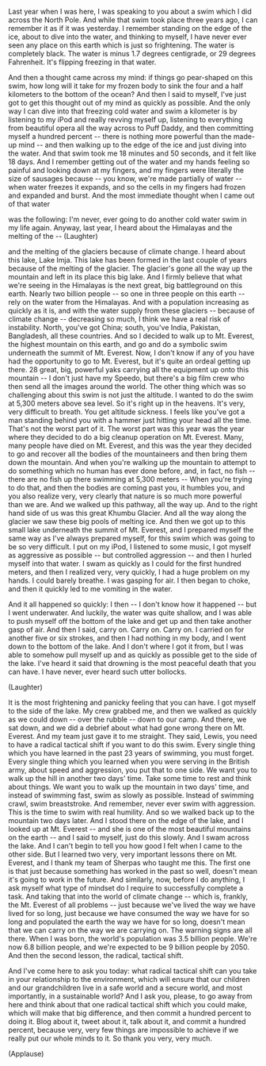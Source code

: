 
Last year when I was here, I was speaking to you about a swim
which I did across the North Pole.
And while that swim took place three years ago,
I can remember it as if it was yesterday.
I remember standing on the edge of the ice,
about to dive into the water,
and thinking to myself, I have never ever
seen any place on this earth
which is just so frightening.
The water is completely black.
The water is minus 1.7 degrees centigrade,
or 29 degrees Fahrenheit.
It&#39;s flipping freezing in that water.

And then a thought came across my mind:
if things go pear-shaped on this swim,
how long will it take for my frozen body
to sink the four and a half kilometers
to the bottom of the ocean?
And then I said to myself, I&#39;ve just got to get this thought
out of my mind as quickly as possible.
And the only way I can dive
into that freezing cold water
and swim a kilometer
is by listening to my iPod and really revving myself up,
listening to everything from beautiful opera
all the way across to Puff Daddy,
and then committing myself a hundred percent --
there is nothing more powerful than the made-up mind --
and then walking up to the edge of the ice
and just diving into the water.
And that swim took me
18 minutes and 50 seconds,
and it felt like 18 days.
And I remember getting out of the water
and my hands feeling so painful
and looking down at my fingers,
and my fingers were literally the size of sausages
because -- you know, we&#39;re made partially of water --
when water freezes it expands,
and so the cells in my fingers
had frozen and expanded
and burst.
And the most immediate thought when I came out of that water

was the following:
I&#39;m never, ever
going to do another cold water swim
in my life again.
Anyway, last year, I heard about the Himalayas
and the melting of the -- 
(Laughter)

and the melting of the glaciers
because of climate change.
I heard about this lake, Lake Imja.
This lake has been formed in the last couple of years
because of the melting of the glacier.
The glacier&#39;s gone all the way up the mountain
and left in its place this big lake.
And I firmly believe
that what we&#39;re seeing in the Himalayas
is the next great, big battleground
on this earth.
Nearly two billion people --
so one in three people on this earth --
rely on the water from the Himalayas.
And with a population increasing as quickly as it is,
and with the water supply from these glaciers --
because of climate change --
decreasing so much,
I think we have a real risk of instability.
North, you&#39;ve got China; south, you&#39;ve India, Pakistan, Bangladesh,
all these countries.
And so I decided
to walk up to Mt. Everest,
the highest mountain on this earth,
and go and do a symbolic swim
underneath the summit
of Mt. Everest.
Now, I don&#39;t know if any of you have had the opportunity to go to Mt. Everest,
but it&#39;s quite an ordeal getting up there.
28 great, big, powerful yaks
carrying all the equipment up onto this mountain --
I don&#39;t just have my Speedo,
but there&#39;s a big film crew who then
send all the images around the world.
The other thing which was so challenging about this swim
is not just the altitude.
I wanted to do the swim at 5,300 meters above sea level.
So it&#39;s right up in the heavens.
It&#39;s very, very difficult to breath. You get altitude sickness.
I feels like you&#39;ve got a man standing behind you with a hammer
just hitting your head all the time.
That&#39;s not the worst part of it.
The worst part was this year was the year where they decided
to do a big cleanup operation on Mt. Everest.
Many, many people have died on Mt. Everest,
and this was the year they decided to go
and recover all the bodies of the mountaineers
and then bring them down the mountain.
And when you&#39;re walking up the mountain
to attempt to do something
which no human has ever done before, and, in fact, no fish --
there are no fish up there swimming at 5,300 meters --
When you&#39;re trying to do that,
and then the bodies are coming past you,
it humbles you,
and you also realize very, very clearly
that nature is so much more powerful
than we are.
And we walked up this pathway,
all the way up.
And to the right hand side of us
was this great Khumbu Glacier.
And all the way along the glacier we saw
these big pools of melting ice.
And then we got up to this small lake
underneath the summit of Mt. Everest,
and I prepared myself
the same way as I&#39;ve always prepared myself,
for this swim which was going to be so very difficult.
I put on my iPod, I listened to some music,
I got myself as aggressive as possible --
but controlled aggression --
and then I hurled myself
into that water.
I swam as quickly as I could
for the first hundred meters,
and then I realized very, very quickly,
I had a huge problem on my hands.
I could barely breathe.
I was gasping for air.
I then began to choke,
and then it quickly led to me vomiting in the water.

And it all happened so quickly:
I then -- I don&#39;t know how it happened -- but I went underwater.
And luckily, the water was quite shallow,
and I was able to push myself off the bottom of the lake
and get up and then take another gasp of air.
And then I said, carry on. Carry on. Carry on.
I carried on for another five or six strokes,
and then I had nothing in my body,
and I went down to the bottom of the lake.
And I don&#39;t where I got it from,
but I was able to somehow
pull myself up and as quickly as possible
get to the side of the lake.
I&#39;ve heard it said that drowning
is the most peaceful death that you can have.
I have never, ever heard
such utter bollocks.

(Laughter)

It is the most frightening and panicky feeling
that you can have.
I got myself to the side of the lake.
My crew grabbed me,
and then we walked as quickly as we could
down -- over the rubble --
down to our camp.
And there, we sat down,
and we did a debrief about what had gone wrong
there on Mt. Everest.
And my team just gave it to me straight.
They said, Lewis, you need to have
a radical tactical shift
if you want to do this swim.
Every single thing which you have learned
in the past 23 years of swimming,
you must forget.
Every single thing which you learned
when you were serving in the British army,
about speed and aggression,
you put that to one side.
We want you to walk up the hill in another two days&#39; time.
Take some time to rest and think about things.
We want you to walk up the mountain in two days&#39; time,
and instead of swimming fast,
swim as slowly as possible.
Instead of swimming crawl, swim breaststroke.
And remember, never ever swim with aggression.
This is the time to swim
with real humility.
And so we walked back up
to the mountain two days later.
And I stood there
on the edge of the lake,
and I looked up at Mt. Everest --
and she is one of the most beautiful mountains on the earth --
and I said to myself, just do this slowly.
And I swam across the lake.
And I can&#39;t begin to tell you
how good I felt
when I came to the other side.
But I learned two very, very
important lessons there on Mt. Everest,
and I thank my team of Sherpas who taught me this.
The first one is
that just because something has worked in the past so well,
doesn&#39;t mean it&#39;s going to work in the future.
And similarly,
now, before I do anything,
I ask myself what type of mindset
do I require
to successfully complete a task.
And taking that into the world of climate change --
which is, frankly,
the Mt. Everest of all problems --
just because we&#39;ve lived the way we have lived for so long,
just because we have consumed the way we have for so long
and populated the earth the way we have for so long,
doesn&#39;t mean that we can carry on
the way we are carrying on.
The warning signs are all there.
When I was born, the world&#39;s population
was 3.5 billion people.
We&#39;re now 6.8 billion people,
and we&#39;re expected to be 9 billion people
by 2050.
And then the second lesson,
the radical, tactical shift.

And I&#39;ve come here to ask you today:
what radical tactical shift
can you take in your relationship to the environment,
which will ensure
that our children and our grandchildren
live in a safe world
and a secure world,
and most importantly, in a sustainable world?
And I ask you, please, to go away from here
and think about that one
radical tactical shift
which you could make,
which will make that big difference,
and then commit a hundred percent to doing it.
Blog about it, tweet about it, talk about it,
and commit a hundred percent,
because very, very few things
are impossible to achieve
if we really put our whole minds to it.
So thank you very, very much.

(Applause)

